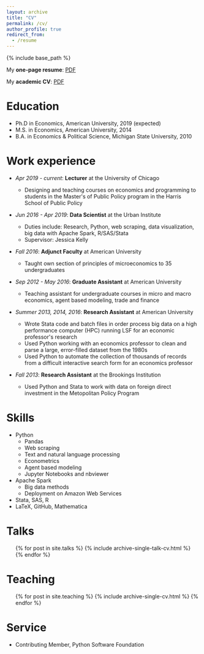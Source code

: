 ```yaml
---
layout: archive
title: "CV"
permalink: /cv/
author_profile: true
redirect_from:
  - /resume
---
```


{% include base_path %}

My **one-page resume**: [PDF](http://levyjeff.github.io/files/Levy_CV_brief.pdf) 

My **academic CV**: [PDF](http://levyjeff.github.io/files/Levy_CV_academic.pdf) 

Education
======
* Ph.D in Economics, American University, 2019 (expected)
* M.S. in Economics, American University, 2014
* B.A. in Economics & Political Science, Michigan State University, 2010

Work experience
======
* *Apr 2019 - current*: **Lecturer** at the University of Chicago
  * Designing and teaching courses on economics and programming to students in the Master's of Public Policy program in the Harris School of Public Policy

* *Jun 2016 - Apr 2019*: **Data Scientist** at the Urban Institute
  * Duties include: Research, Python, web scraping, data visualization, big data with Apache Spark, R/SAS/Stata
  * Supervisor: Jessica Kelly

* *Fall 2016*: **Adjunct Faculty** at American University
  * Taught own section of principles of microeconomics to 35 undergraduates
  
* *Sep 2012 - May 2016*: **Graduate Assistant** at American University
  * Teaching assistant for undergraduate courses in micro and macro economics, agent based modeling, trade and finance
  
* *Summer 2013, 2014, 2016*: **Research Assistant** at American University
  * Wrote Stata code and batch files in order process big data on a high performance computer (HPC) running LSF for an economic professor's research
  * Used Python working with an economics professor to clean and parse a large, error-filled dataset from the 1980s
  * Used Python to automate the collection of thousands of records from a difficult interactive search form for an economics professor
  
* *Fall 2013*: **Research Assistant** at the Brookings Institution
  * Used Python and Stata to work with data on foreign direct investment in the Metopolitan Policy Program
  
Skills
======
* Python
  * Pandas
  * Web scraping
  * Text and natural language processing
  * Econometrics
  * Agent based modeling
  * Jupyter Notebooks and nbviewer
* Apache Spark
  * Big data methods
  * Deployment on Amazon Web Services
* Stata, SAS, R
* LaTeX, GitHub, Mathematica

Talks
======
  <ul>{% for post in site.talks %}
    {% include archive-single-talk-cv.html %}
  {% endfor %}</ul>
  
Teaching
======
  <ul>{% for post in site.teaching %}
    {% include archive-single-cv.html %}
  {% endfor %}</ul>
  
Service
======
* Contributing Member, Python Software Foundation
